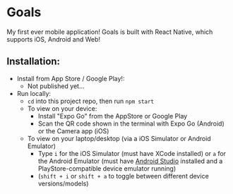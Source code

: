 # Goals
My first ever mobile application! Goals is built with React Native, which supports iOS, Android and Web!

## Installation:
- Install from App Store / Google Play!:
  - Not published yet...
- Run locally:
  - `cd` into this project repo, then run `npm start`
  - To view on your device:
      - Install "Expo Go" from the AppStore or Google Play
      - Scan the QR code shown in the terminal with Expo Go (Android) or the Camera app (iOS)
  - To view on your laptop/desktop (via a iOS Simulator or Android Emulator)
    - Type `i` for the iOS Simulator (must have XCode installed) or `a` for the Android Emulator (must have [Android Studio](https://developer.android.com/studio) installed and a PlayStore-compatible device emulator running)
    - (`shift + i` or `shift + a` to toggle between different device versions/models)